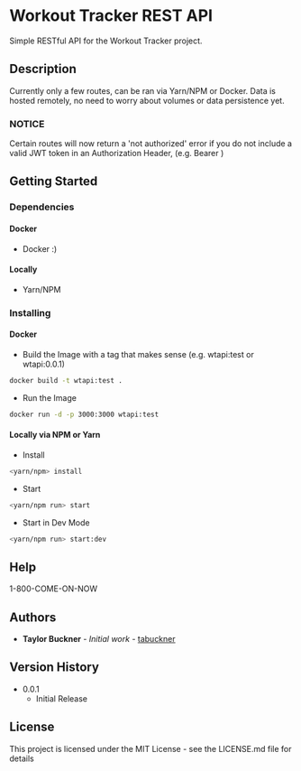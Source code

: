 # Workout Tracker REST API

Simple RESTful API for the Workout Tracker project.

## Description

Currently only a few routes, can be ran via Yarn/NPM or Docker. Data is hosted remotely, no need to worry about volumes or data persistence yet.

### NOTICE

Certain routes will now return a 'not authorized' error if you do not include a valid JWT token in an Authorization Header, (e.g. Bearer <JWT-Token>)

## Getting Started

### Dependencies

#### Docker

* Docker :)

#### Locally

* Yarn/NPM

### Installing

#### Docker

* Build the Image with a tag that makes sense (e.g. wtapi:test or wtapi:0.0.1)
```bash
docker build -t wtapi:test .
```
* Run the Image
```bash
docker run -d -p 3000:3000 wtapi:test
```
#### Locally via NPM or Yarn

* Install
```bash
<yarn/npm> install
```
* Start
```bash
<yarn/npm run> start
```
* Start in Dev Mode
```bash
<yarn/npm run> start:dev
```

## Help

1-800-COME-ON-NOW

## Authors

* **Taylor Buckner** - *Initial work* - [tabuckner](https://github.com/tabuckner)

## Version History

* 0.0.1
    * Initial Release

## License

This project is licensed under the MIT License - see the LICENSE.md file for details
